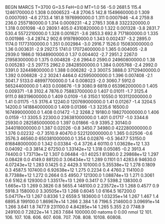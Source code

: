 BEGN
MARCS T=3700 G=3.5 FeH=0.0 MT=1.0
                  56
-5.0 2681.5 115.4 1246170000.0 1.308 0.0006523 
-4.8 2706.5 142.8 1549660000.0 1.309 0.0007093 
-4.6 2733.4 181.8 1976990000.0 1.311 0.0007946 
-4.4 2759.8 236.0 2557180000.0 1.314 0.0009231 
-4.2 2785.1 308.8 3322320000.0 1.318 0.001098 
-4.0 2809.1 405.0 4310820000.0 1.322 0.001328 
-3.8 2831.7 530.4 5572210000.0 1.328 0.001621 
-3.6 2853.3 692.8 7171800000.0 1.335 0.001986 
-3.4 2874.2 902.6 9197890000.0 1.343 0.002437 
-3.2 2895.0 1174.0 11773100000.0 1.351 0.002984 
-3.0 2916.7 1526.0 15083000000.0 1.36 0.003631 
-2.9 2927.5 1741.0 17072400000.0 1.365 0.004005 
-2.8 2939.0 1986.0 19348900000.0 1.37 0.004402 
-2.7 2951.2 2267.0 21958300000.0 1.375 0.004828 
-2.6 2964.0 2590.0 24960800000.0 1.38 0.005283 
-2.5 2977.5 2962.0 28428500000.0 1.384 0.005768 
-2.4 2992.0 3391.0 32449800000.0 1.388 0.006282 
-2.3 3007.5 3888.0 37129400000.0 1.392 0.006828 
-2.2 3024.1 4464.0 42595000000.0 1.396 0.007408 
-2.1 3041.7 5133.0 48997700000.0 1.4 0.008023 
-2.0 3060.7 5912.0 56524400000.0 1.403 0.008676 
-1.9 3080.9 6819.0 65396200000.0 1.405 0.009371 
-1.8 3102.4 7876.0 75883700000.0 1.407 0.01011 
-1.7 3125.4 9111.0 88319600000.0 1.409 0.0109 
-1.6 3150.1 10550.0 103112000000.0 1.41 0.01175 
-1.5 3176.4 12240.0 120769000000.0 1.41 0.01267 
-1.4 3204.5 14200.0 141884000000.0 1.409 0.01366 
-1.3 3235.6 16500.0 167499000000.0 1.408 0.01472 
-1.2 3268.2 19180.0 198270000000.0 1.406 0.0159 
-1.1 3305.5 22300.0 236381000000.0 1.401 0.01717 
-1.0 3344.6 25930.0 282585000000.0 1.397 0.01866 
-0.9 3395.2 30140.0 344018000000.0 1.387 0.02026 
-0.8 3450.7 34980.0 422280000000.0 1.376 0.02232 
-0.7 3510.9 40470.0 522120000000.0 1.365 0.02506 
-0.6 3576.3 46560.0 650381000000.0 1.354 0.02876 
-0.5 3647.7 53150.0 816848000000.0 1.342 0.03384 
-0.4 3726.4 60110.0 1.03628e+12 1.33 0.04092 
-0.3 3814.2 67250.0 1.33142e+12 1.318 0.05085 
-0.2 3913.4 74400.0 1.73713e+12 1.307 0.06484 
-0.1 4025.1 81380.0 2.29868e+12 1.297 0.08428 
0.0 4149.0 88120.0 3.06434e+12 1.289 0.1101 
0.1 4283.6 94630.0 4.07243e+12 1.283 0.1425 
0.2 4429.3 101000.0 5.35538e+12 1.278 0.1809 
0.3 4587.5 107400.0 6.92638e+12 1.275 0.2234 
0.4 4760.2 114100.0 8.77388e+12 1.272 0.2664 
0.5 4950.7 121300.0 1.08874e+13 1.271 0.3061 
0.6 5162.6 129300.0 1.33517e+13 1.269 0.3417 
0.7 5398.2 138300.0 1.665e+13 1.269 0.3826 
0.8 5655.4 148100.0 2.23572e+13 1.268 0.4577 
0.9 5918.3 158000.0 3.30505e+13 1.268 0.6045 
1.0 6164.5 167200.0 5.04717e+13 1.267 0.8336 
1.2 6559.5 183600.0 1.03235e+14 1.267 1.467 
1.4 6895.8 199100.0 1.86967e+14 1.266 2.384 
1.6 7196.5 214600.0 3.09691e+14 1.266 3.641 
1.8 7477.9 231100.0 4.84285e+14 1.265 5.355 
2.0 7748.9 249100.0 7.2822e+14 1.263 7.684 
100000.00
natoms              0      0.00
nmol          12
          101.         106.       107.      108.         606.        607.        608.
          707.         708.       808.    10108.       60808.
